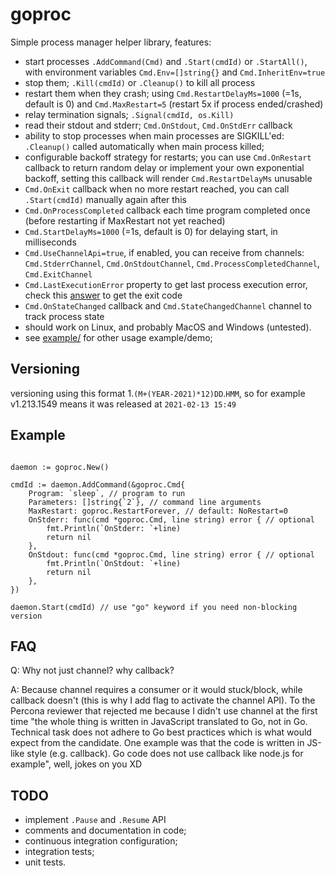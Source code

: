 # goproc

Simple process manager helper library, features:

* start processes `.AddCommand(Cmd)` and `.Start(cmdId)` or `.StartAll()`, with environment variables `Cmd.Env=[]string{}` and `Cmd.InheritEnv=true` 
* stop them; `.Kill(cmdId)` or `.Cleanup()` to kill all process
* restart them when they crash; using `Cmd.RestartDelayMs=1000` (=1s, default is 0) and `Cmd.MaxRestart=5` (restart 5x if process ended/crashed)
* relay termination signals; `.Signal(cmdId, os.Kill)`
* read their stdout and stderr; `Cmd.OnStdout`, `Cmd.OnStdErr` callback
* ability to stop processes when main processes are SIGKILL'ed: `.Cleanup()` called automatically when main process killed;
* configurable backoff strategy for restarts; you can use `Cmd.OnRestart` callback to return random delay or implement your own exponential backoff, setting this callback will render `Cmd.RestartDelayMs` unusable
* `Cmd.OnExit` callback when no more restart reached, you can call `.Start(cmdId)` manually again after this
* `Cmd.OnProcessCompleted` callback each time program completed once (before restarting if MaxRestart not yet reached)
* `Cmd.StartDelayMs=1000` (=1s, default is 0) for delaying start, in milliseconds
* `Cmd.UseChannelApi=true`, if enabled, you can receive from channels: `Cmd.StderrChannel`, `Cmd.OnStdoutChannel`, `Cmd.ProcessCompletedChannel`, `Cmd.ExitChannel` 
* `Cmd.LastExecutionError` property to get last process execution error, check this [answer](//stackoverflow.com/questions/10385551/get-exit-code-go) to get the exit code
* `Cmd.OnStateChanged` callback and `Cmd.StateChangedChannel` channel to track process state
* should work on Linux, and probably MacOS and Windows (untested).
* see [example/](//github.com/kokizzu/goproc/blob/master/example/main.go) for other usage example/demo;

## Versioning

versioning using this format 1.`(M+(YEAR-2021)*12)DD`.`HMM`,
so for example v1.213.1549 means it was released at `2021-02-13 15:49`

## Example

```

daemon := goproc.New()

cmdId := daemon.AddCommand(&goproc.Cmd{
    Program: `sleep`, // program to run
    Parameters: []string{`2`}, // command line arguments
    MaxRestart: goproc.RestartForever, // default: NoRestart=0
    OnStderr: func(cmd *goproc.Cmd, line string) error { // optional
        fmt.Println(`OnStderr: `+line)
        return nil
    },
    OnStdout: func(cmd *goproc.Cmd, line string) error { // optional
        fmt.Println(`OnStdout: `+line)
        return nil
    },
})

daemon.Start(cmdId) // use "go" keyword if you need non-blocking version

```

## FAQ

Q: Why not just channel? why callback?

A: Because channel requires a consumer or it would stuck/block, while callback doesn't (this is why I add flag to activate the channel API). To the Percona reviewer that rejected me because I didn't use channel at the first time "the whole thing is written in JavaScript translated to Go, not in Go. Technical task does not adhere to Go best practices which is what would expect from the candidate. One example was that the code is written in JS-like style (e.g. callback). Go code does not use callback like node.js for example", well, jokes on you XD


## TODO

* implement `.Pause` and `.Resume` API
* comments and documentation in code;
* continuous integration configuration;
* integration tests;
* unit tests.
